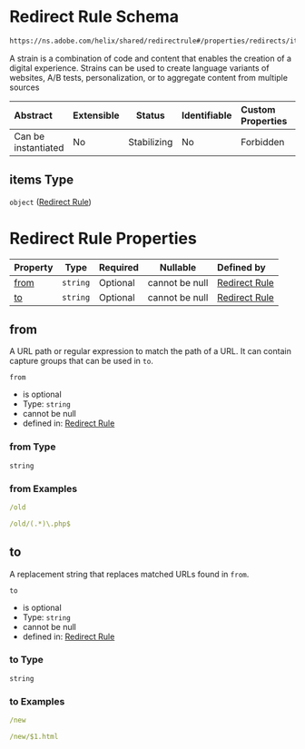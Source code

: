 # Redirect Rule Schema

```txt
https://ns.adobe.com/helix/shared/redirectrule#/properties/redirects/items
```

A strain is a combination of code and content that enables the creation of a digital experience. Strains can be used to create language variants of websites, A/B tests, personalization, or to aggregate content from multiple sources


| Abstract            | Extensible | Status      | Identifiable | Custom Properties | Additional Properties | Access Restrictions | Defined In                                                                  |
| :------------------ | ---------- | ----------- | ------------ | :---------------- | --------------------- | ------------------- | --------------------------------------------------------------------------- |
| Can be instantiated | No         | Stabilizing | No           | Forbidden         | Forbidden             | none                | [proxystrain.schema.json\*](proxystrain.schema.json "open original schema") |

## items Type

`object` ([Redirect Rule](proxystrain-properties-redirects-redirect-rule.md))

# Redirect Rule Properties

| Property      | Type     | Required | Nullable       | Defined by                                                                                                              |
| :------------ | -------- | -------- | -------------- | :---------------------------------------------------------------------------------------------------------------------- |
| [from](#from) | `string` | Optional | cannot be null | [Redirect Rule](redirectrule-properties-from.md "https&#x3A;//ns.adobe.com/helix/shared/redirectrule#/properties/from") |
| [to](#to)     | `string` | Optional | cannot be null | [Redirect Rule](redirectrule-properties-to.md "https&#x3A;//ns.adobe.com/helix/shared/redirectrule#/properties/to")     |

## from

A URL path or regular expression to match the path of a URL. It can contain capture groups that can be used in `to`.


`from`

-   is optional
-   Type: `string`
-   cannot be null
-   defined in: [Redirect Rule](redirectrule-properties-from.md "https&#x3A;//ns.adobe.com/helix/shared/redirectrule#/properties/from")

### from Type

`string`

### from Examples

```yaml
/old

```

```yaml
/old/(.*)\.php$

```

## to

A replacement string that replaces matched URLs found in `from`.


`to`

-   is optional
-   Type: `string`
-   cannot be null
-   defined in: [Redirect Rule](redirectrule-properties-to.md "https&#x3A;//ns.adobe.com/helix/shared/redirectrule#/properties/to")

### to Type

`string`

### to Examples

```yaml
/new

```

```yaml
/new/$1.html

```
